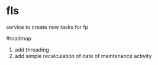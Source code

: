 # fls
service to create new tasks for fp


#roadmap

1. add threading
2. add simple recalculation of date of maintenance activity
